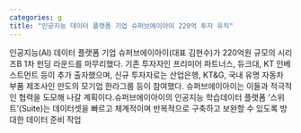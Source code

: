 ```yaml
---
categories: g
title: "인공지능 데이터 플랫폼 기업 슈퍼브에이아이 220억 투자 유치"
---
```

인공지능(AI) 데이터 플랫폼 기업 슈퍼브에이아이(대표 김현수)가 220억원 규모의 시리즈B 1차 펀딩 라운드를 마무리했다. 기존 투자자인 프리미어 파트너스, 듀크대, KT 인베스트먼트 등이 추가 출자했으며, 신규 투자자로는 산업은행, KT&G, 국내 유명 자동차 부품 제조사인 만도의 모기업 한라그룹 등이 참여했다. 슈퍼브에이아이는 이들과 적극적인 협력을 도모해 나갈 계획이다.슈퍼브에이아이의 인공지능 학습데이터 플랫폼 ‘스위트’(Suite)는 데이터셋을 빠르고 체계적이며 반복적으로 구축하고 보완할 수 있도록 방대한 데이터 준비 작업